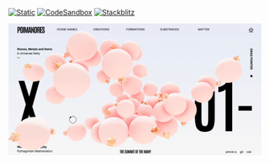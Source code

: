 [![Static](https://img.shields.io/badge/demo-%23646CFF.svg?logo=html5&logoColor=white)](https://pmndrs.github.io/examples/bestservedbold-christmas-baubles)
[![CodeSandbox](https://img.shields.io/badge/codesandbox-040404?logo=codesandbox&logoColor=DBDBDB)](https://codesandbox.io/s/github/pmndrs/examples/tree/main/demos/bestservedbold-christmas-baubles)
[![Stackblitz](https://img.shields.io/badge/stackblitz-fff?logo=Stackblitz&logoColor=1389FD)](https://stackblitz.com/github/pmndrs/examples/tree/main/demos/bestservedbold-christmas-baubles)

![](thumbnail.png)
